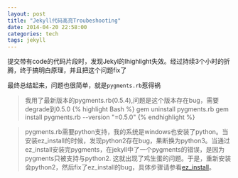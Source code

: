 ```yaml
---
layout: post
title: "Jekyll代码高亮Troubeshooting"
date: 2014-04-20 22:58:00
categories: tech
tags: jekyll
---
```


提交带有code的代码片段时，发现Jekyl的lhighlight失效。经过持续3个小时的折腾，终于搞明白原理，并且把这个问题fix了

最终总结起来，问题也很简单，就是`pygments.rb`惹得祸

>我用了最新版本的pygments.rb(0.5.4),问题是这个版本存在bug，需要degrade到0.5.0
{% highlight Bash %}
gem uninstall pygments.rb
gem install pygments.rb --version "=0.5.0"
{% endhighlight %}

>pygments.rb需要python支持，我的系统是windows也安装了python。当安装ez_install的时候，发现python2存在bug，果断换为python3。当通过ez_install安装完pygments，在jekyll中了一个pygments的错误，是因为pygments只被支持与python2. 这就出现了鸡生蛋的问题。于是，重新安装会python2，然后fix了ez_install的bug，具体步骤请参看[ez_install]({{site.url}}/2014/04/27/ez_install/)。

